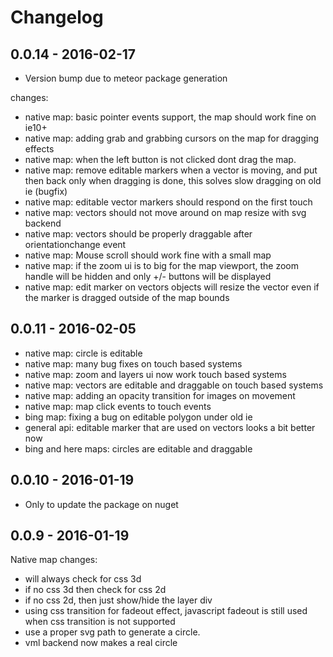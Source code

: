 # Changelog

## 0.0.14 - 2016-02-17
 - Version bump due to meteor package generation
 
 changes:
 * native map: basic pointer events support, the map should work fine on ie10+
 * native map: adding grab and grabbing cursors on the map for dragging effects
 * native map: when the left button is not clicked dont drag the map.
 * native map: remove editable markers when a vector is moving, and put then back only when dragging is done, this solves slow dragging on old ie (bugfix)
 * native map: editable vector markers should respond on the first touch
 * native map: vectors should not move around on map resize with svg backend
 * native map: vectors should be properly draggable after orientationchange event 
 * native map: Mouse scroll should work fine with a small map 
 * native map: if the zoom ui is to big for the map viewport, the zoom handle will be hidden and only +/- buttons will be displayed
 * native map: edit marker on vectors objects will resize the vector even if the marker is dragged outside of the map bounds
 
## 0.0.11 - 2016-02-05
 * native map: circle is editable 
 * native map: many bug fixes on touch based systems
 * native map: zoom and layers ui now work touch based systems
 * native map: vectors are editable and draggable on touch based systems
 * native map: adding an opacity transition for images on movement
 * native map: map click events to touch events
 * bing map: fixing a bug on editable polygon under old ie
 * general api: editable marker that are used on vectors looks a bit better now
 * bing and here maps: circles are editable and draggable

## 0.0.10 - 2016-01-19
 * Only to update the package on nuget

## 0.0.9 - 2016-01-19
Native map changes:
 * will always check for css 3d
 * if no css 3d then check for css 2d
 * if no css 2d, then just show/hide the layer div 
 * using css transition for fadeout effect, javascript fadeout is still used when css transition is not supported
 * use a proper svg path to generate a circle.
 * vml backend now makes a real circle
